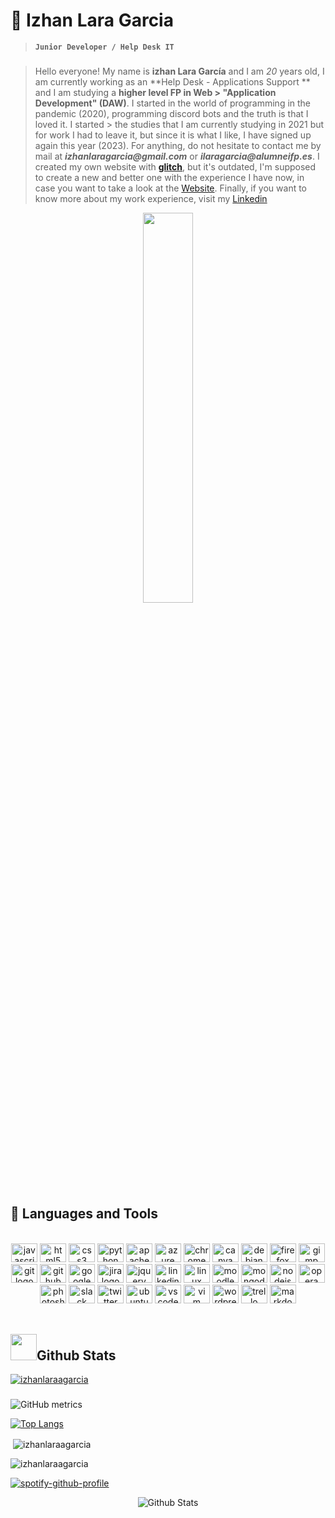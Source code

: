 # :milky_way: Izhan Lara Garcia

> **``` Junior Developer / Help Desk IT ```**


###
<!-- <p align="center">
<img src = "https://media.tenor.com/rCaIUO0MP-EAAAAC/mario-pixel-art.gif" width="60%" />
 <p/> -->

> Hello everyone! My name is **izhan Lara García** and I am _20_ years old, I am currently working as an **Help Desk - Applications Support
** and I am studying a **higher level FP in Web > "Application Development" (DAW)**. I started in the world of programming in the pandemic (2020), programming discord bots and the truth is that I loved it. I started > the studies that I am currently studying in 2021 but for work I had to leave it, but since it is what I like, I have signed up again this year (2023).
> For anything, do not hesitate to contact me by mail at **_izhanlaragarcia@gmail.com_** or **_ilaragarcia@alumneifp.es_**. I created my own website with **<a href="https://glitch.com/">glitch</a>**, but  it's outdated, I'm supposed to create a new and better one with the experience I have now, in case you want to take a look at the <a href="https://izhanl8.glitch.me">Website</a>. 
> Finally, if you want to know more about my work experience, visit my <a href="https://www.linkedin.com/in/izhan-lara-garc%C3%ADa//">Linkedin</a>


<p align="center">
<img src = "https://media.tenor.com/rCaIUO0MP-EAAAAC/mario-pixel-art.gif" width="40%" />
 <p/>




## 🧰 Languages and Tools

<br clear="both">

<div align="center">
  <img src="https://cdn.jsdelivr.net/gh/devicons/devicon/icons/javascript/javascript-original.svg" height="30" width="42" alt="javascript logo"  />
<!--   <img src="https://cdn.jsdelivr.net/gh/devicons/devicon/icons/typescript/typescript-original.svg" height="30" width="42" alt="typescript logo"  /> -->
  <img src="https://cdn.jsdelivr.net/gh/devicons/devicon/icons/html5/html5-original.svg" height="30" width="42" alt="html5 logo"  />
  <img src="https://cdn.jsdelivr.net/gh/devicons/devicon/icons/css3/css3-original.svg" height="30" width="42" alt="css3 logo"  />
  <img src="https://cdn.jsdelivr.net/gh/devicons/devicon/icons/python/python-original.svg" height="30" width="42" alt="python logo"  />
  <img src="https://cdn.jsdelivr.net/gh/devicons/devicon/icons/apache/apache-original.svg" height="30" width="42" alt="apache logo"  />
<!--   <img src="https://cdn.jsdelivr.net/gh/devicons/devicon/icons/bash/bash-original.svg" height="30" width="42" alt="bash logo"  /> -->
  <img src="https://cdn.jsdelivr.net/gh/devicons/devicon/icons/azure/azure-original.svg" height="30" width="42" alt="azure logo"  />
  <img src="https://cdn.jsdelivr.net/gh/devicons/devicon/icons/chrome/chrome-original.svg" height="30" width="42" alt="chrome logo"  />
  <img src="https://cdn.jsdelivr.net/gh/devicons/devicon/icons/canva/canva-original.svg" height="30" width="42" alt="canva logo"  />
  <img src="https://cdn.jsdelivr.net/gh/devicons/devicon/icons/debian/debian-original.svg" height="30" width="42" alt="debian logo"  />
  <img src="https://cdn.jsdelivr.net/gh/devicons/devicon/icons/firefox/firefox-original.svg" height="30" width="42" alt="firefox logo"  />
  <img src="https://cdn.jsdelivr.net/gh/devicons/devicon/icons/gimp/gimp-original.svg" height="30" width="42" alt="gimp logo"  />
  <img src="https://cdn.jsdelivr.net/gh/devicons/devicon/icons/git/git-original.svg" height="30" width="42" alt="git logo"  />
  <img src="https://cdn.jsdelivr.net/gh/devicons/devicon/icons/github/github-original.svg" height="30" width="42" alt="github logo"  />
  <img src="https://cdn.jsdelivr.net/gh/devicons/devicon/icons/google/google-original.svg" height="30" width="42" alt="google logo"  />
<!--   <img src="https://cdn.jsdelivr.net/gh/devicons/devicon/icons/googlecloud/googlecloud-original.svg" height="30" width="42" alt="googlecloud logo"  /> -->
  <img src="https://cdn.jsdelivr.net/gh/devicons/devicon/icons/jira/jira-original.svg" height="30" width="42" alt="jira logo"  />
  <img src="https://cdn.jsdelivr.net/gh/devicons/devicon/icons/jquery/jquery-original.svg" height="30" width="42" alt="jquery logo"  />
  <img src="https://cdn.jsdelivr.net/gh/devicons/devicon/icons/linkedin/linkedin-original.svg" height="30" width="42" alt="linkedin logo"  />
  <img src="https://cdn.jsdelivr.net/gh/devicons/devicon/icons/linux/linux-original.svg" height="30" width="42" alt="linux logo"  />
  <img src="https://cdn.jsdelivr.net/gh/devicons/devicon/icons/moodle/moodle-original.svg" height="30" width="42" alt="moodle logo"  />
  <img src="https://cdn.jsdelivr.net/gh/devicons/devicon/icons/mongodb/mongodb-original.svg" height="30" width="42" alt="mongodb logo"  />
  <img src="https://cdn.jsdelivr.net/gh/devicons/devicon/icons/nodejs/nodejs-original.svg" height="30" width="42" alt="nodejs logo"  />
<!--   <img src="https://cdn.jsdelivr.net/gh/devicons/devicon/icons/mysql/mysql-original.svg" height="30" width="42" alt="mysql logo"  /> -->
  <img src="https://cdn.jsdelivr.net/gh/devicons/devicon/icons/opera/opera-original.svg" height="30" width="42" alt="opera logo"  />
  <img src="https://cdn.jsdelivr.net/gh/devicons/devicon/icons/photoshop/photoshop-plain.svg" height="30" width="42" alt="photoshop logo"  />
  <img src="https://cdn.jsdelivr.net/gh/devicons/devicon/icons/slack/slack-original.svg" height="30" width="42" alt="slack logo"  />
  <img src="https://cdn.jsdelivr.net/gh/devicons/devicon/icons/twitter/twitter-original.svg" height="30" width="42" alt="twitter logo"  />
  <img src="https://cdn.jsdelivr.net/gh/devicons/devicon/icons/ubuntu/ubuntu-plain.svg" height="30" width="42" alt="ubuntu logo"  />
  <img src="https://cdn.jsdelivr.net/gh/devicons/devicon/icons/vscode/vscode-original.svg" height="30" width="42" alt="vscode logo"  />
  <img src="https://cdn.jsdelivr.net/gh/devicons/devicon/icons/vim/vim-original.svg" height="30" width="42" alt="vim logo"  />
  <img src="https://cdn.jsdelivr.net/gh/devicons/devicon/icons/wordpress/wordpress-original.svg" height="30" width="42" alt="wordpress logo"  />
  <img src="https://cdn.jsdelivr.net/gh/devicons/devicon/icons/trello/trello-plain.svg" height="30" width="42" alt="trello logo"  />
 <img src="https://upload.wikimedia.org/wikipedia/commons/thumb/4/48/Markdown-mark.svg/1200px-Markdown-mark.svg.png" height="30" width="42" alt="markdown logo"  />
</div>

<br clear="both">

## <img src="https://cdn3.emoji.gg/emojis/5643_github_octocat.png" width="42" />Github Stats

<!-- <div align="center">
  <img src="https://github-readme-stats.vercel.app/api?hide_title=false&hide_rank=true&show_icons=true&include_all_commits=true&count_private=true&disable_animations=false&theme=dracula&locale=en&hide_border=false&username=izhanlaraagarcia" height="150" alt="stats graph"  />
  <img src="https://github-readme-stats.vercel.app/api/top-langs?locale=en&hide_title=false&layout=default &card_width=320&langs_count=5&theme=dracula&hide_border=true&username=izhanlaraagarcia" height="150" alt="languages graph"  />
</div>
-->
<p align="left"> <a href="https://github.com/ryo-ma/github-profile-trophy"><img src="https://github-profile-trophy.vercel.app/?username=izhanlaraagarcia" alt="izhanlaraagarcia" /></a> </p>



###
![GitHub metrics](https://metrics.lecoq.io/izhanlaraagarcia)



[![Top Langs](https://github-readme-stats.vercel.app/api/top-langs/?username=izhanlaraagarcia)](https://github.com/anuraghazra/github-readme-stats)

<p>&nbsp;<img align="center" src="https://github-readme-stats.vercel.app/api?username=izhanlaraagarcia&show_icons=true&locale=en" alt="izhanlaraagarcia" /></p>

<p><img align="center" src="https://github-readme-streak-stats.herokuapp.com/?user=izhanlaraagarcia&" alt="izhanlaraagarcia" /></p>


[![spotify-github-profile](https://spotify-github-profile.vercel.app/api/view?uid=8j4rwqfh0aarz6844vtbb5hq0&cover_image=true&theme=novatorem&show_offline=true&background_color=000000&interchange=true&bar_color=9621e4&bar_color_cover=true)](https://spotify-github-profile.vercel.app/api/view?uid=8j4rwqfh0aarz6844vtbb5hq0&redirect=true)


<p align="center">
        <img src="https://raw.githubusercontent.com/mayhemantt/mayhemantt/Update/svg/Bottom.svg" alt="Github Stats" />
</p>

<br clear="both">
